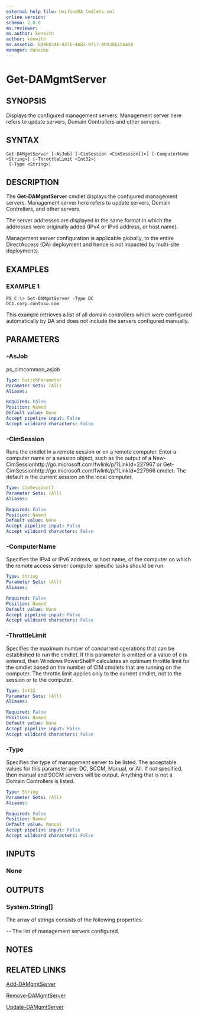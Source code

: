 ```yaml
---
external help file: UnifiedRA_Cmdlets.xml
online version: 
schema: 2.0.0
ms.reviewer:
ms.author: kenwith
author: kenwith
ms.assetid: B49B434A-027E-4AB5-9717-AD930B15AA5A
manager: dansimp
---
```


# Get-DAMgmtServer

## SYNOPSIS
Displays the configured management servers.
Management server here refers to update servers, Domain Controllers and other servers.

## SYNTAX

```
Get-DAMgmtServer [-AsJob] [-CimSession <CimSession[]>] [-ComputerName <String>] [-ThrottleLimit <Int32>]
 [-Type <String>]
```

## DESCRIPTION
The **Get-DAMgmtServer** cmdlet displays the configured management servers.
Management server here refers to update servers, Domain Controllers, and other servers.

The server addresses are displayed in the same format in which the addresses were originally added (IPv4 or IPv6 address, or host name).

Management server configuration is applicable globally, to the entire DirectAccess (DA) deployment and hence is not impacted by multi-site deployments.

## EXAMPLES

### EXAMPLE 1
```
PS C:\> Get-DAMgmtServer -Type DC
DC1.corp.contoso.com
```

This example retrieves a list of all domain controllers which were configured automatically by DA and does not include the servers configured manually.

## PARAMETERS

### -AsJob
ps_cimcommon_asjob

```yaml
Type: SwitchParameter
Parameter Sets: (All)
Aliases: 

Required: False
Position: Named
Default value: None
Accept pipeline input: False
Accept wildcard characters: False
```

### -CimSession
Runs the cmdlet in a remote session or on a remote computer.
Enter a computer name or a session object, such as the output of a New-CimSessionhttp://go.microsoft.com/fwlink/p/?LinkId=227967 or Get-CimSessionhttp://go.microsoft.com/fwlink/p/?LinkId=227966 cmdlet.
The default is the current session on the local computer.

```yaml
Type: CimSession[]
Parameter Sets: (All)
Aliases: 

Required: False
Position: Named
Default value: None
Accept pipeline input: False
Accept wildcard characters: False
```

### -ComputerName
Specifies the IPv4 or IPv6 address, or host name, of the computer on which the remote access server computer specific tasks should be run.

```yaml
Type: String
Parameter Sets: (All)
Aliases: 

Required: False
Position: Named
Default value: None
Accept pipeline input: False
Accept wildcard characters: False
```

### -ThrottleLimit
Specifies the maximum number of concurrent operations that can be established to run the cmdlet.
If this parameter is omitted or a value of `0` is entered, then Windows PowerShell® calculates an optimum throttle limit for the cmdlet based on the number of CIM cmdlets that are running on the computer.
The throttle limit applies only to the current cmdlet, not to the session or to the computer.

```yaml
Type: Int32
Parameter Sets: (All)
Aliases: 

Required: False
Position: Named
Default value: None
Accept pipeline input: False
Accept wildcard characters: False
```

### -Type
Specifies the type of management server to be listed.
The acceptable values for this parameter are: DC, SCCM, Manual, or All.
If not specified, then manual and SCCM servers will be output.
Anything that is not a Domain Controllers is listed.

```yaml
Type: String
Parameter Sets: (All)
Aliases: 

Required: False
Position: Named
Default value: Manual
Accept pipeline input: False
Accept wildcard characters: False
```

## INPUTS

### None

## OUTPUTS

### System.String[]
The array of strings consists of the following properties: 

 -- The list of management servers configured.

## NOTES

## RELATED LINKS

[Add-DAMgmtServer](./Add-DAMgmtServer.md)

[Remove-DAMgmtServer](./Remove-DAMgmtServer.md)

[Update-DAMgmtServer](./Update-DAMgmtServer.md)

